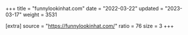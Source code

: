 +++
title = "funnylookinhat.com"
date = "2022-03-22"
updated = "2023-03-17"
weight = 3531

[extra]
source = "https://funnylookinhat.com/"
ratio = 76
size = 3
+++
